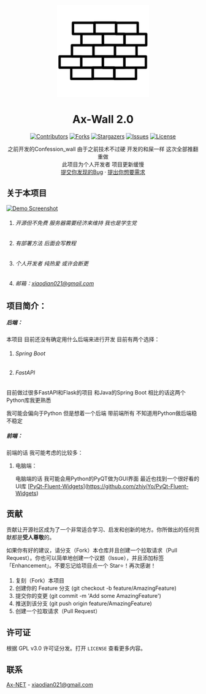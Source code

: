 <!-- PROJECT LOGO -->
<br />
<div align="center">
  <a href="https://github.com/Ax-NET-02/Ax-Wall">
    <img src="images/icon/wall.png" alt="Logo" width="240" height="240">
  </a>

<h1 align="center">Ax-Wall 2.0</h1>

[![Contributors][contributors-shield]][contributors-url]
[![Forks][forks-shield]][forks-url]
[![Stargazers][stars-shield]][stars-url]
[![Issues][issues-shield]][issues-url]
[![License][license-shield]][license-url]

  <p align="center">
    之前开发的Confession_wall 由于之前技术不过硬 开发的和屎一样 这次全部推翻重做
    <br />
    此项目为个人开发者 项目更新缓慢
    <br />
    <a href="https://github.com/Ax-NET-02/Ax-Wall/issues/new?labels=bug&template=bug-report---.md">提交你发现的Bug</a>
    ·
    <a href="https://github.com/Ax-NET-02/Ax-Wall/issues/new?labels=enhancement&template=feature-request---.md">提出你想要需求</a>
  </p>

</div>



<!-- ABOUT THE PROJECT -->
## 关于本项目

[![Demo Screenshot][product-screenshot]](https://space.bilibili.com/437313511)

1. ###### 开源但不免费 服务器需要经济来维持 我也是学生党

2. ###### 有部署方法 后面会写教程

3. ###### 个人开发者 纯热爱 或许会断更

4. ###### 邮箱：xiaodian021@gmail.com


## 项目简介：
##### 后端：

本项目 目前还没有确定用什么后端来进行开发 目前有两个选择：

1. ###### Spring Boot

2. ###### FastAPI

目前做过很多FastAPI和Flask的项目 和Java的Spring Boot 相比的话这两个Python库我更熟悉

我可能会偏向于Python 但是想着一个后端 带前端所有 不知道用Python做后端稳不稳定

##### 前端：

前端的话 我可能考虑的比较多：

1. 电脑端：

   电脑端的话 我可能会用Python的PyQT做为GUI界面 最近也找到一个很好看的UI库 [[PyQt-Fluent-Widgets](https://github.com/zhiyiYo/PyQt-Fluent-Widgets)](https://github.com/zhiyiYo/PyQt-Fluent-Widgets)


<!-- CONTRIBUTING -->
## 贡献

贡献让开源社区成为了一个非常适合学习、启发和创新的地方。你所做出的任何贡献都是**受人尊敬**的。

如果你有好的建议，请分支（Fork）本仓库并且创建一个拉取请求（Pull Request）。你也可以简单地创建一个议题（Issue），并且添加标签「Enhancement」。不要忘记给项目点一个 Star⭐！再次感谢！

1. 复刻（Fork）本项目
2. 创建你的 Feature 分支 (git checkout -b feature/AmazingFeature)
3. 提交你的变更 (git commit -m 'Add some AmazingFeature')
4. 推送到该分支 (git push origin feature/AmazingFeature)
5. 创建一个拉取请求（Pull Request）





<!-- LICENSE -->
## 许可证

根据 GPL v3.0 许可证分发。打开 `LICENSE` 查看更多内容。





<!-- CONTACT -->
## 联系

[Ax-NET](https://mail.google.com/) - xiaodian021@gmail.com


<!-- MARKDOWN LINKS & IMAGES -->
<!-- https://www.markdownguide.org/basic-syntax/#reference-style-links -->
[contributors-shield]: https://img.shields.io/github/contributors/Ax-NET-02/Ax-Wall.svg?style=for-the-badge
[contributors-url]: https://github.com/Ax-NET-02/Ax-Wall/graphs/contributors
[forks-shield]: https://img.shields.io/github/forks/Ax-NET-02/Ax-Wall.svg?style=for-the-badge
[forks-url]: https://github.com/Ax-NET-02/Ax-Wall/network/members
[stars-shield]: https://img.shields.io/github/stars/Ax-NET-02/Ax-Wall.svg?style=for-the-badge
[stars-url]: https://github.com/Ax-NET-02/Ax-Wall/stargazers
[issues-shield]: https://img.shields.io/github/issues/Ax-NET-02/Ax-Wall.svg?style=for-the-badge
[issues-url]: https://github.com/Ax-NET-02/Ax-Wall/issues
[license-shield]: https://img.shields.io/github/license/Ax-NET-02/Ax-Wall.svg?style=for-the-badge
[license-url]: https://github.com/Ax-NET-02/Ax-Wall/blob/master/LICENSE
[product-screenshot]: images/screenshot.png
